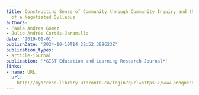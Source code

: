 ```yaml
---
title: Constructing Sense of Community through Community Inquiry and the Implementation
  of a Negotiated Syllabus
authors:
- Paola Andrea Gómez
- Julio Andrés Cortés-Jaramillo
date: '2019-01-01'
publishDate: '2024-10-10T14:22:52.389623Z'
publication_types:
- article-journal
publication: '*GIST Education and Learning Research Journal*'
links:
- name: URL
  url: 
    http://myaccess.library.utoronto.ca/login?qurl=https://www.proquest.com/docview/2461122749?accountid=14771&bdid=38382&_bd=QIrZZy0YzuXMplqnP4jcz5l%2Frqs%3D
---
```

